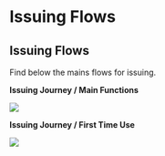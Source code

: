 # Issuing Flows

## Issuing Flows

Find below the mains flows for issuing.

**Issuing Journey / Main Functions**

![](https://gblobscdn.gitbook.com/assets%2F-M5Xo_3JcLX9jl4lCVGK%2F-Ma42Mol5P3Zl8SwBQQG%2F-Ma44ztbjgf4zjQ9fUgn%2Fimage.png?alt=media&token=996f8848-4f0b-43f1-bb1a-f7b312013784)

**Issuing Journey / First Time Use**

![](https://gblobscdn.gitbook.com/assets%2F-M5Xo_3JcLX9jl4lCVGK%2F-Ma42Mol5P3Zl8SwBQQG%2F-Ma44-sVFF3rtTb3tF8x%2Fimage.png?alt=media&token=3a8a9b68-00fe-457e-9966-abe67ea6232b)


